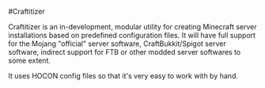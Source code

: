 #Craftitizer

Craftitizer is an in-development, modular utility for creating Minecraft server installations based on predefined configuration files.
It will have full support for the Mojang "official" server software, CraftBukkit/Spigot server software, indirect support for FTB or other modded
server softwares to some extent.

It uses HOCON config files so that it's very easy to work with by hand.
